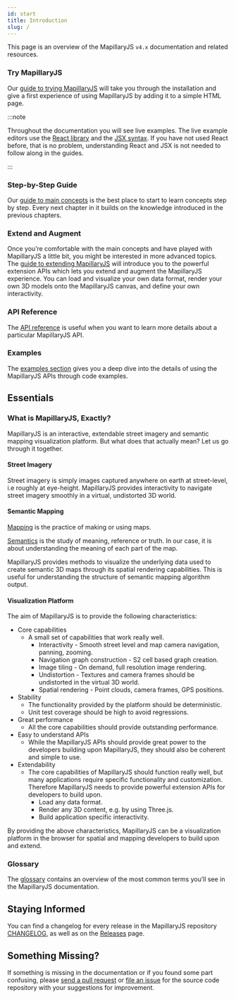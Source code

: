 ```yaml
---
id: start
title: Introduction
slug: /
---
```


This page is an overview of the MapillaryJS `v4.x` documentation and related resources.

### Try MapillaryJS

Our [guide to trying MapillaryJS](/docs/intro/try) will take you through the installation and give a first experience of using MapillaryJS by adding it to a simple HTML page.

:::note

Throughout the documentation you will see live examples. The live example editors use the [React library](https://reactjs.org/) and the [JSX syntax](https://reactjs.org/docs/introducing-jsx.html). If you have not used React before, that is no problem, understanding React and JSX is not needed to follow along in the guides.

:::

### Step-by-Step Guide

Our [guide to main concepts](/docs/main/guide) is the best place to start to learn concepts step by step. Every next chapter in it builds on the knowledge introduced in the previous chapters.

### Extend and Augment

Once you’re comfortable with the main concepts and have played with MapillaryJS a little bit, you might be interested in more advanced topics. The [guide to extending MapillaryJS](/docs/extension/extend) will introduce you to the powerful extension APIs which lets you extend and augment the MapillaryJS experience. You can load and visualize your own data format, render your own 3D models onto the MapillaryJS canvas, and define your own interactivity.

### API Reference

The [API reference](/api) is useful when you want to learn more details about a particular MapillaryJS API.

### Examples

The [examples section](/examples) gives you a deep dive into the details of using the MapillaryJS APIs through code examples.

## Essentials

### What is MapillaryJS, Exactly?

MapillaryJS is an interactive, extendable street imagery and semantic mapping visualization platform. But what does that actually mean? Let us go through it together.

#### Street Imagery

Street imagery is simply images captured anywhere on earth at street-level, i.e roughly at eye-height. MapillaryJS provides interactivity to navigate street imagery smoothly in a virtual, undistorted 3D world.

#### Semantic Mapping

[Mapping](https://en.wikipedia.org/wiki/Cartography) is the practice of making or using maps.

[Semantics](https://en.wikipedia.org/wiki/Semantics) is the study of meaning, reference or truth. In our case, it is about understanding the meaning of each part of the map.

MapillaryJS provides methods to visualize the underlying data used to create semantic 3D maps through its spatial rendering capabilities. This is useful for understanding the structure of semantic mapping algorithm output.

#### Visualization Platform

The aim of MapillaryJS is to provide the following characteristics:

- Core capabilities
  - A small set of capabilities that work really well.
    - Interactivity - Smooth street level and map camera navigation, panning, zooming.
    - Navigation graph construction - S2 cell based graph creation.
    - Image tiling - On demand, full resolution image rendering.
    - Undistortion - Textures and camera frames should be undistorted in the virtual 3D world.
    - Spatial rendering - Point clouds, camera frames, GPS positions.
- Stability
  - The functionality provided by the platform should be deterministic.
  - Unit test coverage should be high to avoid regressions.
- Great performance
  - All the core capabilities should provide outstanding performance.
- Easy to understand APIs
  - While the MapillaryJS APIs should provide great power to the developers building upon MapillaryJS, they should also be coherent and simple to use.
- Extendability
  - The core capabilities of MapillaryJS should function really well, but many applications require specific functionality and customization. Therefore MapillaryJS needs to provide powerful extension APIs for developers to build upon.
    - Load any data format.
    - Render any 3D content, e.g. by using Three.js.
    - Build application specific interactivity.

By providing the above characteristics, MapillaryJS can be a visualization platform in the browser for spatial and mapping developers to build upon and extend.

### Glossary

The [glossary](/docs/intro/glossary) contains an overview of the most common terms you’ll see in the MapillaryJS documentation.

## Staying Informed

You can find a changelog for every release in the MapillaryJS repository [CHANGELOG](https://github.com/mapillary/mapillary-js/blob/main/CHANGELOG.md), as well as on the [Releases](https://github.com/mapillary/mapillary-js/releases) page.

## Something Missing?

If something is missing in the documentation or if you found some part confusing, please [send a pull request](https://github.com/mapillary/mapillary-js/blob/main/.github/CONTRIBUTING.md#sending-a-pull-request) or [file an issue](https://github.com/mapillary/mapillary-js/issues/new) for the source code repository with your suggestions for improvement.
